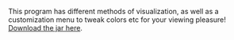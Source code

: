This program has different methods of visualization, as well as a customization menu to tweak colors etc for your viewing pleasure! <a href="https://github.com/Incandescent-Turtle/VisualSortingTool/raw/main/sorting-visualizer.jar">Download the jar here</a>.
